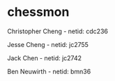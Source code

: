 # chessmon

Christopher Cheng - netid: cdc236

Jesse Cheng - netid: jc2755

Jack Chen - netid: jc2742

Ben Neuwirth - netid: bmn36